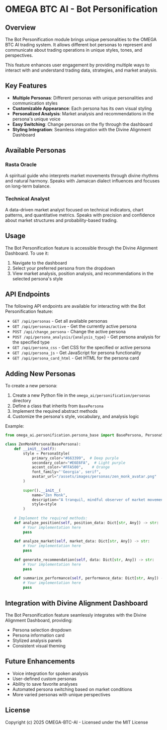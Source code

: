 # OMEGA BTC AI - Bot Personification

## Overview

The Bot Personification module brings unique personalities to the OMEGA BTC AI trading system. It allows different bot personas to represent and communicate about trading operations in unique styles, tones, and perspectives.

This feature enhances user engagement by providing multiple ways to interact with and understand trading data, strategies, and market analysis.

## Key Features

- **Multiple Personas**: Different personas with unique personalities and communication styles
- **Customizable Appearance**: Each persona has its own visual styling
- **Personalized Analysis**: Market analysis and recommendations in the persona's unique voice
- **Easy Switching**: Change personas on the fly through the dashboard
- **Styling Integration**: Seamless integration with the Divine Alignment Dashboard

## Available Personas

### Rasta Oracle

A spiritual guide who interprets market movements through divine rhythms and natural harmony. Speaks with Jamaican dialect influences and focuses on long-term balance.

### Technical Analyst

A data-driven market analyst focused on technical indicators, chart patterns, and quantitative metrics. Speaks with precision and confidence about market structures and probability-based trading.

## Usage

The Bot Personification feature is accessible through the Divine Alignment Dashboard. To use it:

1. Navigate to the dashboard
2. Select your preferred persona from the dropdown
3. View market analysis, position analysis, and recommendations in the selected persona's style

## API Endpoints

The following API endpoints are available for interacting with the Bot Personification feature:

- `GET /api/personas` - Get all available personas
- `GET /api/personas/active` - Get the currently active persona
- `POST /api/change_persona` - Change the active persona
- `POST /api/persona_analysis/{analysis_type}` - Get persona analysis for the specified type
- `GET /api/persona_css` - Get CSS for the specified or active persona
- `GET /api/persona_js` - Get JavaScript for persona functionality
- `GET /api/persona_card_html` - Get HTML for the persona card

## Adding New Personas

To create a new persona:

1. Create a new Python file in the `omega_ai/personification/personas` directory
2. Define a class that inherits from `BasePersona`
3. Implement the required abstract methods
4. Customize the persona's style, vocabulary, and analysis logic

Example:

```python
from omega_ai.personification.persona_base import BasePersona, PersonaStyle, TradingMood

class ZenMonkPersona(BasePersona):
    def __init__(self):
        style = PersonaStyle(
            primary_color="#663399",  # Deep purple
            secondary_color="#E6E6FA",  # Light purple
            accent_color="#FFA500",    # Orange
            font_family="'Georgia', serif",
            avatar_url="/assets/images/personas/zen_monk_avatar.png"
        )
        
        super().__init__(
            name="Zen Monk",
            description="A tranquil, mindful observer of market movements who speaks in calm, measured tones with Eastern philosophical influences.",
            style=style
        )
        
    # Implement the required methods:
    def analyze_position(self, position_data: Dict[str, Any]) -> str:
        # Your implementation here
        pass
        
    def analyze_market(self, market_data: Dict[str, Any]) -> str:
        # Your implementation here
        pass
        
    def generate_recommendation(self, data: Dict[str, Any]) -> str:
        # Your implementation here
        pass
        
    def summarize_performance(self, performance_data: Dict[str, Any]) -> str:
        # Your implementation here
        pass
```

## Integration with Divine Alignment Dashboard

The Bot Personification feature seamlessly integrates with the Divine Alignment Dashboard, providing:

- Persona selection dropdown
- Persona information card
- Stylized analysis panels
- Consistent visual theming

## Future Enhancements

- Voice integration for spoken analysis
- User-defined custom personas
- Ability to save favorite analyses
- Automated persona switching based on market conditions
- More varied personas with unique perspectives

## License

Copyright (c) 2025 OMEGA-BTC-AI - Licensed under the MIT License
